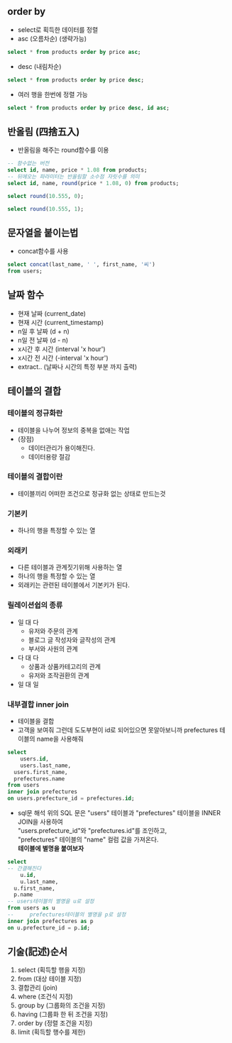 ## order by
- select로 획득한 데이터를 정렬
- asc (오름차순) (생략가능)
```sql
select * from products order by price asc;
```
- desc (내림차순)
```sql
select * from products order by price desc;
```

- 여러 행을 한번에 정렬 가능
```sql
select * from products order by price desc, id asc;
```

## 반올림 (四捨五入)
- 반올림을 해주는 round함수를 이용
```sql
-- 함수없는 버전
select id, name, price * 1.08 from products;
-- 뒤에오는 파라미터는 반올림할 소수점 자릿수를 의미
select id, name, round(price * 1.08, 0) from products;

select round(10.555, 0);

select round(10.555, 1);
```

## 문자열을 붙이는법
- concat함수를 사용
```sql
select concat(last_name, ' ', first_name, '씨')
from users;
```

## 날짜 함수
- 현재 날짜 (current_date)
- 현재 시간 (current_timestamp)
- n일 후 날짜 (d + n)
- n일 전 날짜 (d - n)
- x시간 후 시간 (interval 'x hour')
- x시간 전 시간 (-interval 'x hour')
- extract.. (날짜나 시간의 특정 부분 까지 출력)

## 테이블의 결합

### 테이블의 정규화란
- 테이블을 나누어 정보의 중복을 없애는 작업
- (장점)
  - 데이터관리가 용이해진다.
  - 데이터용량 절감
### 테이블의 결합이란
- 테이블끼리 어떠한 조건으로 정규화 없는 상태로 만드는것

### 기본키
- 하나의 행을 특정할 수 있는 열
### 외래키
- 다른 테이블과 관계짓기위해 사용하는 열
- 하나의 행을 특정할 수 있는 열
- 외래키는 관련된 테이블에서 기본키가 된다.
### 릴레이션쉽의 종류
- 일 대 다
  - 유저와 주문의 관계
  - 블로그 글 작성자와 글작성의 관계
  - 부서와 사원의 관계
- 다 대 다
  - 상품과 상품카테고리의 관계
  - 유저와 조작권환의 관계
- 일 대 일
### 내부결합 inner join
- 테이블을 결합
- 고객을 보여줘 그런데 도도부현이 id로 되어있으면 못알아보니까 prefectures 테이블의 name을 사용해줘
```sql
select 
	users.id,
	users.last_name,
  users.first_name,
  prefectures.name
from users	
inner join prefectures
on users.prefecture_id = prefectures.id;
```
- sql문 해석
위의 SQL 문은 "users" 테이블과 "prefectures" 테이블을 INNER JOIN을 사용하여  
"users.prefecture_id"와 "prefectures.id"를 조인하고,  
"prefectures" 테이블의 "name" 컬럼 값을 가져온다.  
**테이블에 별명을 붙여보자**
```sql
select 
-- 간결해진다
	u.id,
	u.last_name,
  u.first_name,
  p.name
-- users테이블의 별명을 u로 설정
from users as u
--     prefectures테이블의 별명을 p로 설정
inner join prefectures as p
on u.prefecture_id = p.id;
```

## 기술(記述)순서
1. select (획득할 행을 지정)
2. from (대상 테이블 지정)
3. 결합관리 (join)
4. where (조건식 지정)
5. group by (그룹화의 조건을 지정)
6. having (그룹화 한 뒤 조건을 지정)
7. order by (정렬 조건을 지정)
8. limit (획득할 행수를 제한)